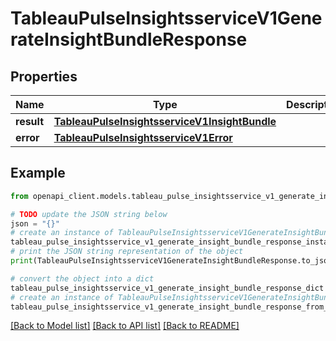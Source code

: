 # TableauPulseInsightsserviceV1GenerateInsightBundleResponse


## Properties

Name | Type | Description | Notes
------------ | ------------- | ------------- | -------------
**result** | [**TableauPulseInsightsserviceV1InsightBundle**](TableauPulseInsightsserviceV1InsightBundle.md) |  | [optional] 
**error** | [**TableauPulseInsightsserviceV1Error**](TableauPulseInsightsserviceV1Error.md) |  | [optional] 

## Example

```python
from openapi_client.models.tableau_pulse_insightsservice_v1_generate_insight_bundle_response import TableauPulseInsightsserviceV1GenerateInsightBundleResponse

# TODO update the JSON string below
json = "{}"
# create an instance of TableauPulseInsightsserviceV1GenerateInsightBundleResponse from a JSON string
tableau_pulse_insightsservice_v1_generate_insight_bundle_response_instance = TableauPulseInsightsserviceV1GenerateInsightBundleResponse.from_json(json)
# print the JSON string representation of the object
print(TableauPulseInsightsserviceV1GenerateInsightBundleResponse.to_json())

# convert the object into a dict
tableau_pulse_insightsservice_v1_generate_insight_bundle_response_dict = tableau_pulse_insightsservice_v1_generate_insight_bundle_response_instance.to_dict()
# create an instance of TableauPulseInsightsserviceV1GenerateInsightBundleResponse from a dict
tableau_pulse_insightsservice_v1_generate_insight_bundle_response_from_dict = TableauPulseInsightsserviceV1GenerateInsightBundleResponse.from_dict(tableau_pulse_insightsservice_v1_generate_insight_bundle_response_dict)
```
[[Back to Model list]](../README.md#documentation-for-models) [[Back to API list]](../README.md#documentation-for-api-endpoints) [[Back to README]](../README.md)


